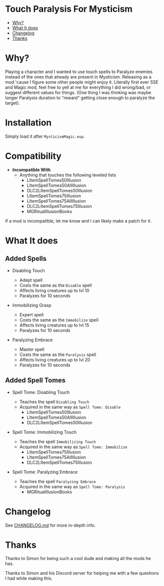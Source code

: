# Touch Paralysis For Mysticism

<!-- TOC -->

- [Why?](#why)
- [What It does](#what-it-does)
- [Changelog](#changelog)
- [Thanks](#thanks)

<!-- /TOC -->
# Why? 

Playing a character and I wanted to use touch spells to Paralyze enemies instead of the ones that already are present in Mysticism. Releasing as a mod 'cause I figure some other people might enjoy it. Literally first ever SSE and Magic mod, feel free to yell at me for everything I did wrong/bad, or suggest different values for things. (One thing I was thinking was maybe longer Paralysis duration to "reward" getting close enough to paralyze the target).

# Installation

Simply load it after `MysticismMagic.esp`.

# Compatibility

- **Incompatible With**
	- Anything that touches the following leveled lists
		- LItemSpellTomes50Illusion
		- LItemSpellTomes50AllIllusion
		- DLC2LItemSpellTomes50Illusion
		- LItemSpellTomes75Illusion
		- LItemSpellTomes75AllIllusion
		- DLC2LItemSpellTomes75Illusion
		- MGRitualIllusionBooks

If a mod is incompatible, let me know and I can likely make a patch for it.


# What It does

## Added Spells

- Disabling Touch
	- Adept spell
	- Costs the same as the `Disable` spell
	- Affects living creatures up to lvl 10
	- Paralyzes for 10 seconds

- Immobilizing Grasp
	- Expert spell
	- Costs the same as the `Immobilize` spell
	- Affects living creatures up to lvl 15
	- Paralyzes for 10 seconds

- Paralyzing Embrace
	- Master spell
	- Costs the same as the `Paralysis` spell
	- Affects living creatures up to lvl 20
	- Paralyzes for 10 seconds

## Added Spell Tomes

- Spell Tome: Disabling Touch
	- Teaches the spell `Disabling Touch`
	- Acquired in the same way as `Spell Tome: Disable`
		- LItemSpellTomes50Illusion
		- LItemSpellTomes50AllIllusion
		- DLC2LItemSpellTomes50Illusion

- Spell Tome: Immobilizing Touch
	- Teaches the spell `Immobilizing Touch`
	- Acquired in the same way as `Spell Tome: Immobilize`
		- LItemSpellTomes75Illusion
		- LItemSpellTomes75AllIllusion
		- DLC2LItemSpellTomes75Illusion

- Spell Tome: Paralyzing Embrace
	- Teaches the spell `Paralyzing Embrace`
	- Acquired in the same way as `Spell Tome: Paralysis`
		- MGRitualIllusionBooks

# Changelog

See [CHANGELOG.md](https://github.com/phinocio/touch-paralysis-for-mysticism/blob/master/CHANGELOG.md) for more in-depth info.

# Thanks

Thanks to Simon for being such a cool dude and making all the mods he has.

Thanks to Simon and his Discord server for helping me with a few questions I had while making this.